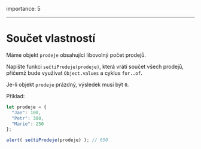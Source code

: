 importance: 5

---

# Součet vlastností

Máme objekt `prodeje` obsahující libovolný počet prodejů.

Napište funkci `sečtiProdeje(prodeje)`, která vrátí součet všech prodejů, přičemž bude využívat `Object.values` a cyklus `for..of`.

Je-li objekt `prodeje` prázdný, výsledek musí být `0`.

Příklad:

```js
let prodeje = {
  "Jan": 100,
  "Petr": 300,
  "Marie": 250
};

alert( sečtiProdeje(prodeje) ); // 650
```

